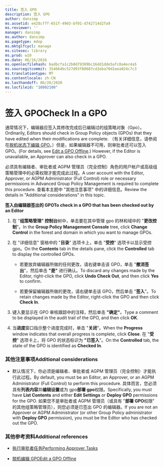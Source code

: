 ```yaml
---
title: 签入 GPO
description: 签入 GPO
author: dansimp
ms.assetid: e428cfff-651f-4903-bf01-d742714d2fa9
ms.reviewer: ''
manager: dansimp
ms.author: dansimp
ms.pagetype: mdop
ms.mktglfcycl: manage
ms.sitesec: library
ms.prod: w10
ms.date: 06/16/2016
ms.openlocfilehash: 6adbcfa1c2b0d79389bc16dd1dde5afc0a4ec4a5
ms.sourcegitcommit: 354664bc527d93f80687cd2eba70d1eea024c7c3
ms.translationtype: MT
ms.contentlocale: zh-CN
ms.lasthandoff: 06/26/2020
ms.locfileid: "10802100"
---
```

# <span data-ttu-id="cc71b-103">签入 GPO</span><span class="sxs-lookup"><span data-stu-id="cc71b-103">Check In a GPO</span></span>


<span data-ttu-id="cc71b-104">通常情况下，编辑器应签入其修改完成后已编辑过的组策略对象（Gpo）。</span><span class="sxs-lookup"><span data-stu-id="cc71b-104">Ordinarily, Editors should check in Group Policy objects (GPOs) that they have edited when their modifications are complete.</span></span> <span data-ttu-id="cc71b-105">（有关详细信息，请参阅在[脱机状态下编辑 GPO](edit-a-gpo-offline.md)。）但是，如果编辑器不可用，则审批者还可以签入 GPO。</span><span class="sxs-lookup"><span data-stu-id="cc71b-105">(For details, see [Edit a GPO Offline](edit-a-gpo-offline.md).) However, if the Editor is unavailable, an Approver can also check in a GPO.</span></span>

<span data-ttu-id="cc71b-106">必须具有编辑者、审批者或 AGPM 管理员（完全控制）角色的用户帐户或高级组策略管理中的必需权限才能完成此过程。</span><span class="sxs-lookup"><span data-stu-id="cc71b-106">A user account with the Editor, Approver, or AGPM Administrator (Full Control) role or necessary permissions in Advanced Group Policy Management is required to complete this procedure.</span></span> <span data-ttu-id="cc71b-107">查看本主题中 "其他注意事项" 中的详细信息。</span><span class="sxs-lookup"><span data-stu-id="cc71b-107">Review the details in "Additional considerations" in this topic.</span></span>

**<span data-ttu-id="cc71b-108">签入由编辑器签出的 GPO</span><span class="sxs-lookup"><span data-stu-id="cc71b-108">To check in a GPO that has been checked out by an Editor</span></span>**

1.  <span data-ttu-id="cc71b-109">在 "**组策略管理" 控制台**树中，单击要在其中管理 gpo 的林和域中的 "**更改控制**"。</span><span class="sxs-lookup"><span data-stu-id="cc71b-109">In the **Group Policy Management Console** tree, click **Change Control** in the forest and domain in which you want to manage GPOs.</span></span>

2.  <span data-ttu-id="cc71b-110">在 "详细信息" 窗格中的 "**目录**" 选项卡上，单击 "**受控**" 选项卡以显示受控 gpo。</span><span class="sxs-lookup"><span data-stu-id="cc71b-110">On the **Contents** tab in the details pane, click the **Controlled** tab to display the controlled GPOs.</span></span>

    -   <span data-ttu-id="cc71b-111">若要放弃编辑器所做的任何更改，请右键单击该 GPO，单击 "**撤消签出**"，然后单击 **"是"** 进行确认。</span><span class="sxs-lookup"><span data-stu-id="cc71b-111">To discard any changes made by the Editor, right-click the GPO, click **Undo Check Out**, and then click **Yes** to confirm.</span></span>

    -   <span data-ttu-id="cc71b-112">若要保留编辑器所做的更改，请右键单击该 GPO，然后单击 "**签入**"。</span><span class="sxs-lookup"><span data-stu-id="cc71b-112">To retain changes made by the Editor, right-click the GPO and then click **Check In**.</span></span>

3.  <span data-ttu-id="cc71b-113">键入要显示在 GPO 审核跟踪中的注释，然后单击 **"确定"**。</span><span class="sxs-lookup"><span data-stu-id="cc71b-113">Type a comment to be displayed in the audit trail of the GPO, and then click **OK**.</span></span>

4.  <span data-ttu-id="cc71b-114">当**进度**窗口指示整个进度完成时，单击 "**关闭**"。</span><span class="sxs-lookup"><span data-stu-id="cc71b-114">When the **Progress** window indicates that overall progress is complete, click **Close**.</span></span> <span data-ttu-id="cc71b-115">在 "**受控**" 选项卡上，将 GPO 的状态标识为 **"已签入**"。</span><span class="sxs-lookup"><span data-stu-id="cc71b-115">On the **Controlled** tab, the state of the GPO is identified as **Checked In**.</span></span>

### <span data-ttu-id="cc71b-116">其他注意事项</span><span class="sxs-lookup"><span data-stu-id="cc71b-116">Additional considerations</span></span>

-   <span data-ttu-id="cc71b-117">默认情况下，你必须是编辑者、审批者或 AGPM 管理员（完全控制）才能执行此过程。</span><span class="sxs-lookup"><span data-stu-id="cc71b-117">By default, you must be an Editor, an Approver, or an AGPM Administrator (Full Control) to perform this procedure.</span></span> <span data-ttu-id="cc71b-118">具体而言，您必须具有**列表内容**并**编辑设置**或为 gpo**部署 gpo**权限。</span><span class="sxs-lookup"><span data-stu-id="cc71b-118">Specifically, you must have **List Contents** and either **Edit Settings** or **Deploy GPO** permissions for the GPO.</span></span> <span data-ttu-id="cc71b-119">如果您不是审批者或 AGPM 管理员（或具有 "**部署 GPO**权限" 的其他组策略管理员），则您必须是已签出 GPO 的编辑器。</span><span class="sxs-lookup"><span data-stu-id="cc71b-119">If you are not an Approver or AGPM Administrator (or other Group Policy administrator with **Deploy GPO** permission), you must be the Editor who has checked out the GPO.</span></span>

### <span data-ttu-id="cc71b-120">其他参考资料</span><span class="sxs-lookup"><span data-stu-id="cc71b-120">Additional references</span></span>

-   [<span data-ttu-id="cc71b-121">执行审批者任务</span><span class="sxs-lookup"><span data-stu-id="cc71b-121">Performing Approver Tasks</span></span>](performing-approver-tasks.md)

-   [<span data-ttu-id="cc71b-122">脱机编辑 GPO</span><span class="sxs-lookup"><span data-stu-id="cc71b-122">Edit a GPO Offline</span></span>](edit-a-gpo-offline.md)

 

 





